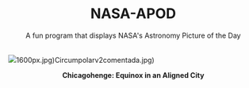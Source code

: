 <div align="center">
  <h1>
    NASA-APOD
  </h1>
</div>
  
<div align="center">
  A fun program that displays NASA's Astronomy Picture of the Day
</div>

<br>

![](https://apod.nasa.gov/apod/image/2409/Chicagohenge_Artese_1320.jpg)1600px.jpg)Circumpolarv2comentada.jpg)

<p align = "center">
  <b>Chicagohenge: Equinox in an Aligned City</b>
</p>
